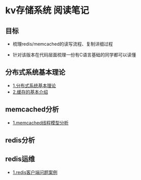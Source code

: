 # kv存储系统 阅读笔记

## 目标

- 梳理redis/memcached的读写流程、复制详细过程

- 针对该版本在代码层面梳理一份有C语言基础的同学都可以读懂


## 分布式系统基本理论
- [1.分布式系统基本理论](./document/分布式系统原理/分布式系统基本理论.md)
- [2.缓存的基本介绍](./document/分布式系统原理/缓存的基本介绍.md)

## memcached分析
- [1.memcached线程模型分析](./document/memcached源码分析/memcached线程模型分析.md)

## redis分析


## redis运维
- [1.redis客户端问题案例](./document/redis运维/Redis客户端问题案例.md)